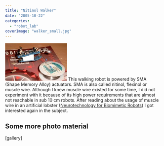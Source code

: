 ```yaml
---
title: "Nitinol Walker"
date: "2005-10-22"
categories: 
  - "robot_lab"
coverImage: "walker_small.jpg"
---
```


[![](images/walker_small.jpg "walker_small")](https://vandenbran.de/wp-content/uploads/2008/05/walker_small.jpg) This walking robot is powered by SMA (Shape Memory Alloy) actuators. SMA is also called nitinol, flexinol or muscle wire. Although I knew muscle wire existed for some time, I did not experiment with it because of its high power requirements that are almost not reachable in sub 10 cm robots. After reading about the usage of muscle wire in an artificial lobster ([Neurotechnology for Biomimetic Robots](http://www.neurotechnology.neu.edu/neurotechnology.html)) I got interested again in the subject.

## Some more photo material

\[gallery\]
